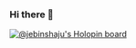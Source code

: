 ### Hi there 👋


[![@jebinshaju's Holopin board](https://holopin.me/jebinshaju)](https://holopin.io/@jebinshaju)

